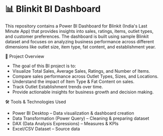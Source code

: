 # 📊 Blinkit BI Dashboard

This repository contains a Power BI Dashboard for Blinkit (India's Last Minute App) that provides insights into sales, ratings, items, outlet types, and customer preferences. The dashboard is built using sample Blinkit dataset and focuses on analyzing business performance across different dimensions like outlet size, item type, fat content, and establishment year.

🚀 Project Overview
 - The goal of this BI project is to:
 - Visualize Total Sales, Average Sales, Ratings, and Number of Items.
 - Compare sales performance across Outlet Types, Sizes, and Locations.
 - Understand the impact of Item Type & Fat Content on sales.
 - Track Outlet Establishment trends over time.
 - Provide actionable insights for business growth and decision making.

🛠️ Tools & Technologies Used
 - Power BI Desktop – Data visualization & dashboard creation
 - Data Transformation (Power Query) – Cleaning & preparing dataset
 - DAX (Data Analysis Expressions) – Measures & KPIs
 - Excel/CSV Dataset – Source data

